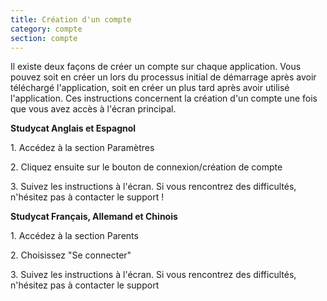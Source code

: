 ```yaml
---
title: Création d'un compte
category: compte
section: compte
---
```

Il existe deux façons de créer un compte sur chaque application. Vous pouvez soit en créer un lors du processus initial de démarrage après avoir téléchargé l'application, soit en créer un plus tard après avoir utilisé l'application. Ces instructions concernent la création d'un compte une fois que vous avez accès à l'écran principal.


**Studycat Anglais et Espagnol**


1\. Accédez à la section Paramètres


2\. Cliquez ensuite sur le bouton de connexion/création de compte


3\. Suivez les instructions à l'écran. Si vous rencontrez des difficultés, n'hésitez pas à contacter le support !


**Studycat Français, Allemand et Chinois**


1\. Accédez à la section Parents


2\. Choisissez "Se connecter"


3\. Suivez les instructions à l'écran. Si vous rencontrez des difficultés, n'hésitez pas à contacter le support